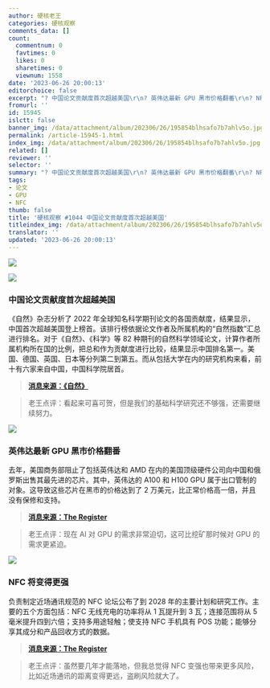 ```yaml
---
author: 硬核老王
categories: 硬核观察
comments_data: []
count:
  commentnum: 0
  favtimes: 0
  likes: 0
  sharetimes: 0
  viewnum: 1558
date: '2023-06-26 20:00:13'
editorchoice: false
excerpt: "? 中国论文贡献度首次超越美国\r\n? 英伟达最新 GPU 黑市价格翻番\r\n? NFC 将变得更强\r\n» \r\n»"
fromurl: ''
id: 15945
islctt: false
banner_img: /data/attachment/album/202306/26/195854blhsafo7b7ahlv5o.jpg
permalink: /article-15945-1.html
index_img: /data/attachment/album/202306/26/195854blhsafo7b7ahlv5o.jpg
related: []
reviewer: ''
selector: ''
summary: "? 中国论文贡献度首次超越美国\r\n? 英伟达最新 GPU 黑市价格翻番\r\n? NFC 将变得更强\r\n» \r\n»"
tags:
- 论文
- GPU
- NFC
thumb: false
title: '硬核观察 #1044 中国论文贡献度首次超越美国'
titleindex_img: /data/attachment/album/202306/26/195854blhsafo7b7ahlv5o.jpg
translator: ''
updated: '2023-06-26 20:00:13'
---
```


![](/data/attachment/album/202306/26/195854blhsafo7b7ahlv5o.jpg)


![](/data/attachment/album/202306/26/195905cckasgcvtrscsia8.jpg)


### 中国论文贡献度首次超越美国


《自然》杂志分析了 2022 年全球知名科学期刊论文的各国贡献度，结果显示，中国首次超越美国登上榜首。该排行榜依据论文作者及所属机构的“自然指数”汇总进行排名。对于《自然》、《科学》等 82 种期刊的自然科学领域论文，计算作者所属机构所在国的比例，把总和作为贡献度进行比较，结果显示中国排名第一。美国、德国、英国、日本等分列第二到第五。而从包括大学在内的研究机构来看，前十有六家来自中国，中国科学院居首。



> 
> **[消息来源：《自然》](https://www.nature.com/articles/d41586-023-01868-3)**
> 
> 
> 



> 
> 老王点评：看起来可喜可贺，但是我们的基础科学研究还不够强，还需要继续努力。
> 
> 
> 


![](/data/attachment/album/202306/26/195933cdyyklguwzkqyzwl.jpg)


### 英伟达最新 GPU 黑市价格翻番


去年，美国商务部阻止了包括英伟达和 AMD 在内的美国顶级硬件公司向中国和俄罗斯出售其最先进的芯片。其中，英伟达的 A100 和 H100 GPU 属于出口管制的对象。这导致这些芯片在黑市的价格达到了 2 万美元，比正常价格高一倍，并且没有保修和支持。



> 
> **[消息来源：The Register](https://www.theregister.com/2023/06/26/us_export_ban_of_nvidias/)**
> 
> 
> 



> 
> 老王点评：现在 AI 对 GPU 的需求非常迫切，这可比挖矿那时候对 GPU 的需求更紧迫。
> 
> 
> 


![](/data/attachment/album/202306/26/195917figi1ds19gp9y1t9.jpg)


### NFC 将变得更强


负责制定近场通讯规范的 NFC 论坛公布了到 2028 年的主要计划和研究工作。主要的五个方面包括：NFC 无线充电的功率将从 1 瓦提升到 3 瓦；连接范围将从 5 毫米提升四到六倍；支持多用途轻触；使支持 NFC 手机具有 POS 功能；能够分享其成分和产品回收方式的数据。



> 
> **[消息来源：The Register](https://www.theregister.com/2023/06/26/nfc_forum_innovation_roadmap/)**
> 
> 
> 



> 
> 老王点评：虽然要几年才能落地，但我总觉得 NFC 变强也带来更多风险，比如近场通讯的距离变得更远，盗刷风险就大了。
> 
> 
>